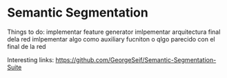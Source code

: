 # Semantic Segmentation

Things to do:
implementar feature generator
imlpementar arquitectura final dela red
imlpementar algo como auxiliary fucniton o qlgo parecido con el final de la red

Interesting links:
https://github.com/GeorgeSeif/Semantic-Segmentation-Suite

